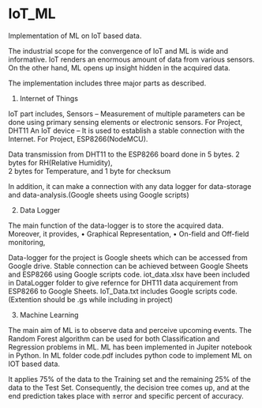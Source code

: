 # IoT_ML
Implementation of ML on IoT based data.

The industrial scope for the convergence of IoT and ML is wide and informative. IoT renders an enormous amount of data from various sensors. 
On the other hand, ML opens up insight hidden in the acquired data.

The implementation includes three major parts as described.

1. Internet of Things

IoT part includes,
Sensors – Measurement of multiple parameters can be done using primary sensing elements or electronic sensors. For Project, DHT11
An IoT device – It is used to establish a stable connection with the Internet. For Project, ESP8266(NodeMCU).

Data transmission from DHT11 to the ESP8266 board done in 5 bytes.
2 bytes for RH(Relative Humidity),                                                                
2 bytes for Temperature, and 
1 byte for checksum 

In addition, it can make a connection with any data logger for data-storage and data-analysis.(Google sheets using Google scripts) 

2. Data Logger

The main function of the data-logger is to store the acquired data. Moreover, it provides,
    • Graphical Representation,
    • On-field and Off-field monitoring,
    
Data-logger for the project is Google sheets which can be accessed from Google drive. Stable connection can be achieved between Google Sheets and 
ESP8266 using Google scripts code. iot_data.xlsx have been included in DataLogger folder to give refernce for DHT11 data acquirement from ESP8266 to Google Sheets. IoT_Data.txt includes Google scripts code.(Extention should be .gs while including in project) 

3. Machine Learning

The main aim of ML is to observe data and perceive upcoming events. The Random Forest algorithm can be used for both Classification and Regression problems 
in ML. ML has been implemented in Jupiter notebook in Python. In ML folder code.pdf includes python code to implement ML on IOT based data.

It applies 75% of the data to the Training set and the remaining 25% of the data to the Test Set. Consequently, the decision tree comes up, 
and at the end prediction takes place with ±error and specific percent of accuracy.
